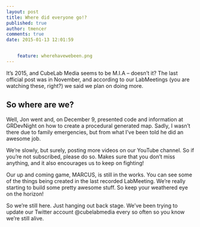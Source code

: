 ```yaml
---
layout: post
title: Where did everyone go!?
published: true
author: tmencer
comments: true
date: 2015-01-13 12:01:59


    feature: wherehavewebeen.png
---
```

It&#8217;s 2015, and CubeLab Media seems to be M.I.A &#8211; doesn&#8217;t it? The last official post was in November, and according to our LabMeetings (you are watching these, right?) we said we plan on doing more.

## So where are we?

Well, Jon went and, on December 9, presented code and information at GRDevNight on how to create a procedural generated map. Sadly, I wasn&#8217;t there due to family emergencies, but from what I&#8217;ve been told he did an awesome job.

We&#8217;re slowly, but surely, posting more videos on our YouTube channel. So if you&#8217;re not subscribed, please do so. Makes sure that you don&#8217;t miss anything, and it also encourages us to keep on fighting!

Our up and coming game, MARCUS, is still in the works. You can see some of the things being created in the last recorded LabMeeting. We&#8217;re really starting to build some pretty awesome stuff. So keep your weathered eye on the horizon!

So we&#8217;re still here. Just hanging out back stage. We&#8217;ve been trying to update our Twitter account @cubelabmedia every so often so you know we&#8217;re still alive.
